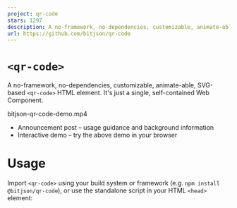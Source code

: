 ```yaml
---
project: qr-code
stars: 1297
description: A no-framework, no-dependencies, customizable, animate-able, SVG-based <qr-code> HTML element.
url: https://github.com/bitjson/qr-code
---
```


`<qr-code>`
===========

A no-framework, no-dependencies, customizable, animate-able, SVG-based `<qr-code>` HTML element. It's just a single, self-contained Web Component.

bitjson-qr-code-demo.mp4

-   Announcement post – usage guidance and background information
-   Interactive demo – try the above demo in your browser

Usage
=====

Import `<qr-code>` using your build system or framework (e.g. `npm install @bitjson/qr-code`), or use the standalone script in your HTML `<head>` element:

<script src\="https://unpkg.com/@bitjson/qr-code@1.0.2/dist/qr-code.js"\></script\>

Then use the component anywhere in your HTML `<body>` element:

<qr-code contents\="https://bitjson.com"\></qr-code\>

Full Example
------------

Here's an example in pure HTML using most features:

<qr-code
  id\="qr1"
  contents\="https://bitjson.com/"
  module-color\="#1c7d43"
  position-ring-color\="#13532d"
  position-center-color\="#70c559"
  mask-x-to-y-ratio\="1.2"
  style\="
    width: 200px;
    height: 200px;
    margin: 2em auto;
    background-color: #fff;
  "
\>
  <img src\="assets/1.2-x-to-y-ratio-icon.svg" slot\="icon" />
</qr-code\>

<script\>
  document.getElementById('qr1').addEventListener('codeRendered', () \=> {
    document.getElementById('qr1').animateQRCode('MaterializeIn');
  });
</script\>

Animations
----------

Animate in, animate on user interactions like URL hits or detected payments, and/or animate out when the QR code interaction is complete.

Several preset animations are available, simply run them with the element's `animateQRCode` method:

document.getElementById('qr1').animateQRCode('RadialRipple');

Available built-in presets:

-   `FadeInTopDown`
-   `FadeInCenterOut`
-   `MaterializeIn`
-   `RadialRipple`
-   `RadialRippleIn`

You can also design your own custom animations! Just pass a function to the `qr-code`'s `animateQRCode` method, e.g.:

document
  .getElementById('qr1')
  .animateQRCode((targets, \_x, \_y, \_count, entity) \=> ({
    targets,
    from: entity \=== 'module' ? Math.random() \* 200 : 200,
    duration: 500,
    easing: 'cubic-bezier(.5,0,1,1)',
    web: { opacity: \[1, 0\], scale: \[1, 1.1, 0.5\] },
  }));

The built-in presets use this API internally, so review those for guidance and inspiration. Pull request for new presets are welcome!

Animation Previewer
-------------------

The **animation previewer makes fine-tuning animations much easier**: try it by cloning this repo and running the live-reloading package script:

```
git clone https://github.com/bitjson/qr-code.git
cd qr-code
npm ci
npm start
```

Then work on your animation in `src/index.html` using the animation previewer (at the bottom right of the window) to test the last-run animation at various speeds, scrub through it manually, or play it in reverse.

Production build
----------------

Disable the `just-animate` player in `src/components/qr-code/qr-code.tsx`, then build:

npm run build

You can test the built component by pointing the script in `index.html` to `dist/qr-code.js` and opening the page via the local filesystem.
